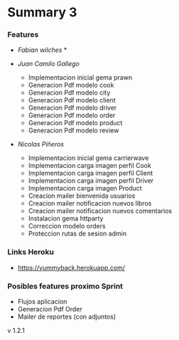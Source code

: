 # Summary 3

### Features

* _Fabian wilches_
  * 
     
* _Juan Camilo Gallego_
    * Implementacion inicial gema prawn
    * Generacion Pdf modelo cook
    * Generacion Pdf modelo city
    * Generacion Pdf modelo client
	* Generacion Pdf modelo driver
	* Generacion Pdf modelo order
	* Generacion Pdf modelo product
	* Generacion Pdf modelo review

* _Nicolas Piñeros_
    * Implementacion inicial gema carrierwave
    * Implementacion carga imagen perfil Cook
    * Implementacion carga imagen perfil Client
    * Implementacion carga imagen perfil Driver
    * Implementacion carga imagen Product
    * Creacion mailer bienvenida usuarios
    * Creacion mailer notificacion nuevos libros
    * Creacion mailer notificacion nuevos comentarios 
    * Instalacion gema httparty
    * Correccion modelo orders
    * Proteccion rutas de sesion admin

### Links Heroku
 * https://yummyback.herokuapp.com/

### Posibles features proximo Sprint
* Flujos aplicacion
* Generacion Pdf Order
* Mailer de reportes (con adjuntos)

v 1.2.1